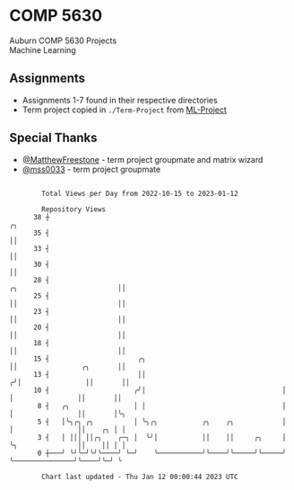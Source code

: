 # COMP 5630
Auburn COMP 5630 Projects  
Machine Learning

## Assignments
- Assignments 1-7 found in their respective directories
- Term project copied in `./Term-Project` from [ML-Project](https://github.com/wumphlett/ML-Project)

## Special Thanks
- [@MatthewFreestone](https://github.com/MatthewFreestone) - term project groupmate and matrix wizard
- [@mss0033](https://github.com/mss0033) - term project groupmate

```

        Total Views per Day from 2022-10-15 to 2023-01-12

        Repository Views
      38 ┼                                                                                      ╭╮
      35 ┤                                                                                      ││
      33 ┤                                                                                      ││
      30 ┤                                                                                      ││
      28 ┤                                                           ╭╮                         ││
      25 ┤                                                           ││                         ││
      23 ┤                                                           ││                         ││
      20 ┤                                                           ││                         ││
      18 ┤                                                           ││                         ││
      15 ┤                      ╭╮                                   ││                ╭╮       ││
      13 ┤                      ││                                  ╭╯│                ││       ││
      10 ┤                     ╭╯│                                  │ │                ││       ││
       8 ┤   ╭╮                │ │                                  │ │                ││       │╰╮
       5 ┤   │╰╮╭╮ ╭╮          │ ╰╮╭╮           ╭╮    ╭╮            │ │                ││    ╭╮ │ │
       3 ┤   │ │││ ││╭╮    ╭─╮ │  ╰╯│           ││    ││     ╭╮     │ ╰╮               ││    ││ │ │
       0 ┼───╯ ╰╯╰─╯╰╯╰────╯ ╰─╯    ╰───────────╯╰────╯╰─────╯╰─────╯  ╰───────────────╯╰────╯╰─╯ ╰

        Chart last updated - Thu Jan 12 00:00:44 2023 UTC
        
```
